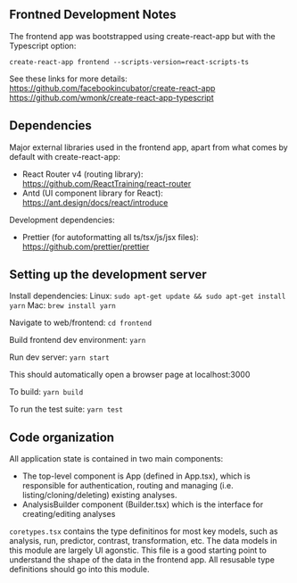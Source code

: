 ## Frontned Development Notes

The frontend app was bootstrapped using create-react-app but with the Typescript option:

`create-react-app frontend --scripts-version=react-scripts-ts`

See these links for more details:
https://github.com/facebookincubator/create-react-app
https://github.com/wmonk/create-react-app-typescript

## Dependencies

Major external libraries used in the frontend app, apart from what comes by default with create-react-app:

- React Router v4 (routing library): https://github.com/ReactTraining/react-router
- Antd (UI component library for React): https://ant.design/docs/react/introduce

Development dependencies:

- Prettier (for autoformatting all ts/tsx/js/jsx files): https://github.com/prettier/prettier

## Setting up the development server 

Install dependencies:
Linux: `sudo apt-get update && sudo apt-get install yarn`
Mac: `brew install yarn`

Navigate to web/frontend:
`cd frontend`

Build frontend dev environment:
`yarn`

Run dev server:
`yarn start`

This should automatically open a browser page at localhost:3000

To build:
`yarn build`

To run the test suite:
`yarn test`

## Code organization

All application state is contained in two main components:

- The top-level component is App (defined in App.tsx), which is responsible for authentication, routing and managing (i.e. listing/cloning/deleting) existing analyses.
- AnalysisBuilder component (Builder.tsx) which is the interface for creating/editing analyses

`coretypes.tsx` contains the type definitinos for most key models, such as analysis, run, predictor, contrast, transformation, etc. The data models in this module are largely UI agonstic. This file is a good starting point to understand the
 shape of the data in the frontend app. All resusable type definitions should go into this module.

